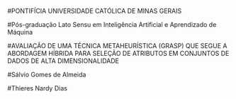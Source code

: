 #PONTIFÍCIA UNIVERSIDADE CATÓLICA DE MINAS GERAIS

#Pós-graduação Lato Sensu em Inteligência Artificial e Aprendizado de Máquina

#AVALIAÇÃO DE UMA TÉCNICA METAHEURÍSTICA (GRASP) QUE SEGUE A ABORDAGEM HÍBRIDA PARA SELEÇÃO DE ATRIBUTOS EM CONJUNTOS DE DADOS DE ALTA DIMENSIONALIDADE

#Sálvio Gomes de Almeida

#Thieres Nardy Dias
